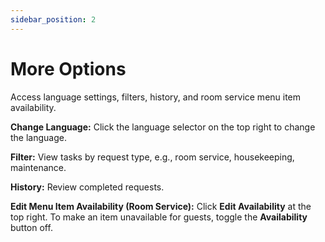 ```yaml
---
sidebar_position: 2
---
```


# More Options

Access language settings, filters, history, and room service menu item availability.

**Change Language:** Click the language selector on the top right to change the language.

**Filter:** View tasks by request type, e.g., room service, housekeeping, maintenance.

**History:** Review completed requests.

**Edit Menu Item Availability (Room Service):** Click **Edit Availability** at the top right. To make an item unavailable for guests, toggle the **Availability** button off.
